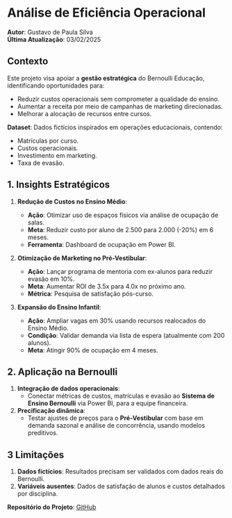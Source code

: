 # Análise de Eficiência Operacional  
**Autor**: Gustavo de Paula Silva  
**Última Atualização**: 03/02/2025 

## Contexto  
Este projeto visa apoiar a **gestão estratégica** do Bernoulli Educação, identificando oportunidades para:  
- Reduzir custos operacionais sem comprometer a qualidade do ensino.  
- Aumentar a receita por meio de campanhas de marketing direcionadas.  
- Melhorar a alocação de recursos entre cursos.  

**Dataset**: Dados fictícios inspirados em operações educacionais, contendo:  
- Matrículas por curso.  
- Custos operacionais.  
- Investimento em marketing.  
- Taxa de evasão.

## 1. Insights Estratégicos  
1. **Redução de Custos no Ensino Médio**:  
   - **Ação**: Otimizar uso de espaços físicos via análise de ocupação de salas.  
   - **Meta**: Reduzir custo por aluno de 2.500 para 2.000 (-20%) em 6 meses.  
   - **Ferramenta**: Dashboard de ocupação em Power BI.  

2. **Otimização de Marketing no Pré-Vestibular**:  
   - **Ação**: Lançar programa de mentoria com ex-alunos para reduzir evasão em 10%.  
   - **Meta**: Aumentar ROI de 3.5x para 4.0x no próximo ano.  
   - **Métrica**: Pesquisa de satisfação pós-curso.  

3. **Expansão do Ensino Infantil**:  
   - **Ação**: Ampliar vagas em 30% usando recursos realocados do Ensino Médio.  
   - **Condição**: Validar demanda via lista de espera (atualmente com 200 alunos).  
   - **Meta**: Atingir 90% de ocupação em 4 meses.  

## 2. Aplicação na Bernoulli  
1. **Integração de dados operacionais**:  
   - Conectar métricas de custos, matrículas e evasão ao **Sistema de Ensino Bernoulli** via Power BI, para a equipe financeira.  
2. **Precificação dinâmica**:  
   - Testar ajustes de preços para o **Pré-Vestibular** com base em demanda sazonal e análise de concorrência, usando modelos preditivos.  

## 3 Limitações
1. **Dados fictícios**: Resultados precisam ser validados com dados reais do Bernoulli.  
2. **Variáveis ausentes**: Dados de satisfação de alunos e custos detalhados por disciplina.      

**Repositório do Projeto**: [GitHub](https://github.com/gustavogit4/An-lise-de-Efici-ncia-Operacional)
